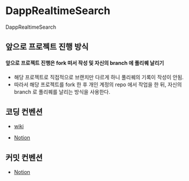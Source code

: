 # DappRealtimeSearch

DappRealtimeSearch

## 앞으로 프로젝트 진행 방식

#### 앞으로 프로젝트 진행은 fork 떠서 작성 및 자신의 branch 에 풀리퀘 날리기

- 해당 프로젝트로 직접적으로 브랜치만 다르게 하니 풀리퀘의 기록이 작성이 안됨.
- 따라서 해당 프로젝트를 fork 한 후 개인 계정의 repo 에서 작업을 한 뒤, 자신의 branch 로 풀리퀘를 날리는 방식을 사용한다.

## 코딩 컨벤션

- [wiki](https://github.com/IGMD/DappRealtimeSearch/wiki/%EC%BD%94%EB%94%A9-%EC%BB%A8%EB%B2%A4%EC%85%98)

- [Notion](https://www.notion.so/kimseunggyu/95fbf872c88f4dae808473aeb0a2f440)

## 커밋 컨벤션

- [Notion](https://www.notion.so/kimseunggyu/commit-convention-5c499224319242c087e95e052ab64518)
